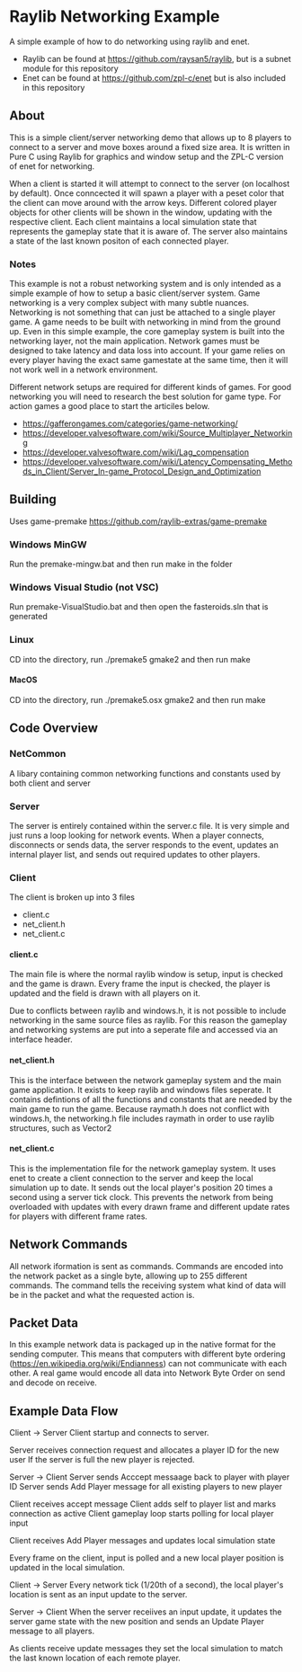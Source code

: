 # Raylib Networking Example
A simple example of how to do networking using raylib and enet.

* Raylib can be found at https://github.com/raysan5/raylib, but is a subnet module for this repository
* Enet can be found at https://github.com/zpl-c/enet but is also included in this repository

## About
This is a simple client/server networking demo that allows up to 8 players to connect to a server and move boxes around a fixed size area. It is written in Pure C using Raylib for graphics and window setup and the ZPL-C version of enet for networking.

When a client is started it will attempt to connect to the server (on localhost by default). Once conncected it will spawn a player with a peset color that the client can move around with the arrow keys. Different colored player objects for other clients will be shown in the window, updating with the respective client. Each client maintains a local simulation state that represents the gameplay state that it is aware of. The server also maintains a state of the last known positon of each connected player.

### Notes
This example is not a robust networking system and is only intended as a simple example of how to setup a basic client/server system. Game networking is a very complex subject with many subtle nuances. Networking is not something that can just be attached to a single player game. A game needs to be built with networking in mind from the ground up. Even in this simple example, the core gameplay system is built into the networking layer, not the main application. Network games must be designed to take latency and data loss into account. If your game relies on every player having the exact same gamestate at the same time, then it will not work well in a network environment.

Different network setups are required for different kinds of games. For good networking you will need to research the best solution for game type. For action games a good place to start the articiles below.
* https://gafferongames.com/categories/game-networking/
* https://developer.valvesoftware.com/wiki/Source_Multiplayer_Networking
* https://developer.valvesoftware.com/wiki/Lag_compensation
* https://developer.valvesoftware.com/wiki/Latency_Compensating_Methods_in_Client/Server_In-game_Protocol_Design_and_Optimization


## Building
Uses game-premake https://github.com/raylib-extras/game-premake

### Windows MinGW
Run the premake-mingw.bat and then run make in the folder

### Windows Visual Studio (not VSC)
Run premake-VisualStudio.bat and then open the fasteroids.sln that is generated

### Linux
CD into the directory, run ./premake5 gmake2 and then run make

#### MacOS
CD into the directory, run ./premake5.osx gmake2 and then run make

## Code Overview

### NetCommon
A libary containing common networking functions and constants used by both client and server

### Server
The server is entirely contained within the server.c file. It is very simple and just runs a loop looking for network events. When a player connects, disconnects or sends data, the server responds to the event, updates an internal player list, and sends out required updates to other players.

### Client
The client is broken up into 3 files
* client.c
* net_client.h
* net_client.c

#### client.c
The main file is where the normal raylib window is setup, input is checked and the game is drawn. Every frame the input is checked, the player is updated and the field is drawn with all players on it.

Due to conflicts between raylib and windows.h, it is not possible to include networking in the same source files as raylib. For this reason the gameplay and networking systems are put into a seperate file and accessed via an interface header.

#### net_client.h
This is the interface between the network gameplay system and the main game application. It exists to keep raylib and windows files seperate. It contains defintions of all the functions and constants that are needed by the main game to run the game. Because raymath.h does not conflict with windows.h, the networking.h file includes raymath in order to use raylib structures, such as Vector2

#### net_client.c
This is the implementation file for the network gameplay system. It uses enet to create a client connection to the server and keep the local simulation up to date. It sends out the local player's position 20 times a second using a server tick clock. This prevents the network from being overloaded with updates with every drawn frame and different update rates for players with different frame rates.

## Network Commands
All network iformation is sent as commands. Commands are encoded into the network packet as a single byte, allowing up to 255 different commands. The command tells the receiving system what kind of data will be in the packet and what the requested action is.

## Packet Data
In this example network data is packaged up in the native format for the sending computer. This means that computers with different byte ordering (https://en.wikipedia.org/wiki/Endianness) can not communicate with each other. A real game would encode all data into Network Byte Order on send and decode on receive.

## Example Data Flow

Client -> Server
Client startup and connects to server.

Server receives connection request and allocates a player ID for the new user
	If the server is full the new player is rejected.
	
Server -> Client
Server sends Acccept messaage back to player with player ID
Server sends Add Player message for all existing players to new player

Client receives accept message
Client adds self to player list and marks connection as active
Client gameplay loop starts polling for local player input

Client receives Add Player messages and updates local simulation state

Every frame on the client, input is polled and a new local player position is updated in the local simulation.

Client -> Server
Every network tick (1/20th of a second), the local player's location is sent as an input update to the server.

Server -> Client
When the server receiives an input update, it updates the server game state with the new position and sends an Update Player message to all players.

As clients receive update messages they set the local simulation to match the last known location of each remote player.


